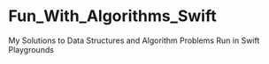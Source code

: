 # Fun_With_Algorithms_Swift
My Solutions to Data Structures and Algorithm Problems Run in Swift Playgrounds
